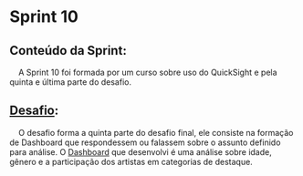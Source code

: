 # Sprint 10
## Conteúdo da Sprint: 
&nbsp;&nbsp;&nbsp; A Sprint 10 foi formada por um curso sobre uso do QuickSight e pela quinta e última parte do desafio.

## [Desafio](https://github.com/rehbeinp/EstagioC_UOL/blob/main/Sprint010/Desafio/README.md):
&nbsp;&nbsp;&nbsp; O desafio forma a quinta parte do desafio final, ele consiste na formação de Dashboard que respondessem ou falassem sobre o assunto definido para análise. O [Dashboard](https://github.com/rehbeinp/EstagioC_UOL/blob/main/Sprint10/Evid%C3%AAncias/Idade%20Genero%20e%20Participa%C3%A7%C3%A3o%20dos%20Artistas%20em%20Filmes%20de%20Fantasia%20Sci-Fi%20e%20Categorias%20de%20Destaque.pdf) que desenvolvi é uma análise sobre idade, gênero e a participação dos artistas em categorias de destaque.